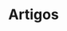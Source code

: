 ---
layout: category
permalink: /artigos/
title: Artigos
taxonomy: Artigos
author_profile: false
excerpt: "Acesse a todos os posts da categoria Artigos do site"
---